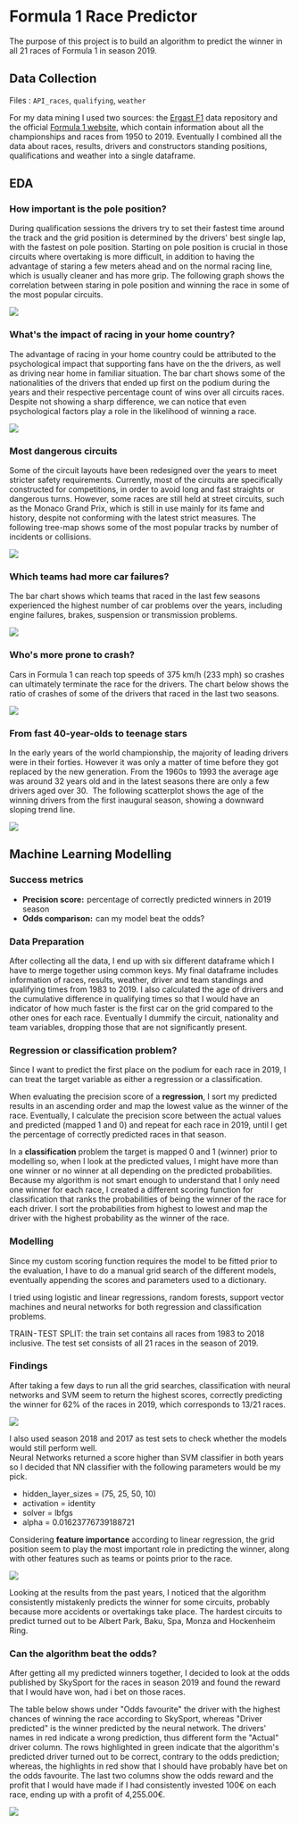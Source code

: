 # Formula 1 Race Predictor

The purpose of this project is to build an algorithm to predict the winner in all 21 races of Formula 1 in season 2019.


## Data Collection

Files : `API_races`, `qualifying`, `weather`

For my data mining I used two sources: the [Ergast F1](https://ergast.com/mrd/) data repository and the official 
[Formula 1 website](https://www.formula1.com/), which contain information about all the championships and races from 
1950 to 2019.
Eventually I combined all the data about races, results, drivers and constructors standing positions, 
qualifications and weather into a single dataframe.


## EDA

### How important is the pole position?

During qualification sessions the drivers try to set their fastest time around the track and the grid position
is determined by the drivers' best single lap, with the fastest on pole position. Starting on pole position is crucial
in those circuits where overtaking is more difficult, in addition to having the advantage of staring a few meters ahead
and on the normal racing line, which is usually cleaner and has more grip. The following graph shows the correlation between
staring in pole position and winning the race in some of the most popular circuits.

![](images/medium_3.png)


### What's the impact of racing in your home country?

The advantage of racing in your home country could be attributed to the psychological impact that supporting fans have
on the the drivers, as well as driving near home in familiar situation. The bar chart shows some of the nationalities of
the drivers that ended up first on the podium during the years and their respective percentage count of wins over all 
circuits races. Despite not showing a sharp difference, we can notice that even psychological factors play a role in the
likelihood of winning a race.

![](images/medium_4.png)


### Most dangerous circuits

Some of the circuit layouts have been redesigned over the years to meet stricter safety requirements. Currently, 
most of the circuits are specifically constructed for competitions, in order to avoid long and fast straights or dangerous
turns. However, some races are still held at street circuits, such as the Monaco Grand Prix, which is still in use mainly
for its fame and history, despite not conforming with the latest strict measures. The following tree-map shows some of the 
most popular tracks by number of incidents or collisions.

![](images/medium_5.png)


### Which teams had more car failures?

The bar chart shows which teams that raced in the last few seasons experienced the highest number of car problems over 
the years, including engine failures, brakes, suspension or transmission problems.

![](images/medium_6.png)


### Who's more prone to crash?

Cars in Formula 1 can reach top speeds of 375 km/h (233 mph) so crashes can ultimately terminate the race for the drivers. 
The chart below shows the ratio of crashes of some of the drivers that raced in the last two seasons.

![](images/medium_7.png)


### From fast 40-year-olds to teenage stars

In the early years of the world championship, the majority of leading drivers were in their forties.
However it was only a matter of time before they got replaced by the new generation. From the 1960s to 1993 the average age
was around 32 years old and in the latest seasons there are only a few drivers aged over 30. 
The following scatterplot shows the age of the winning drivers from the first inaugural season, 
showing a downward sloping trend line.

![](images/medium_8.png)



## Machine Learning Modelling

### Success metrics

- **Precision score:**  percentage of correctly predicted winners in 2019 season
- **Odds comparison:**  can my model beat the odds?

### Data Preparation

After collecting all the data, I end up with six different dataframe which I have to merge together using common keys. 
My final dataframe includes information of races, results, weather, driver and team standings and qualifying times from 1983
to 2019.
I also calculated the age of drivers and the cumulative difference in qualifying times so that I would have an indicator
of how much faster is the first car on the grid compared to the other ones for each race. Eventually I dummify the circuit,
nationality and team variables, dropping those that are not significantly present.

### Regression or classification problem?

Since I want to predict the first place on the podium for each race in 2019, I can treat the target variable as either a
regression or a classification. 

When evaluating the precision score of a **regression**, I sort my predicted results in an ascending order and map the
lowest value as the winner of the race. Eventually, I calculate the precision score between the actual values and predicted
(mapped 1 and 0) and repeat for each race in 2019, until I get the percentage of correctly predicted races in that season.

In a **classification** problem the target is mapped 0 and 1 (winner) prior to modelling so, when I look at the predicted values,
I might have more than one winner or no winner at all depending on the predicted probabilities. Because my algorithm is not 
smart enough to understand that I only need one winner for each race, I created a different scoring function for 
classification that ranks the probabilities of being the winner of the race for each driver. I sort the probabilities 
from highest to lowest and map the driver with the highest probability as the winner of the race.

### Modelling

Since my custom scoring function requires the model to be fitted prior to the evaluation, I have to do a manual grid search
of the different models, eventually appending the scores and parameters used to a dictionary.

I tried using logistic and linear regressions, random forests, support vector machines and neural networks for both regression
and classification problems.

TRAIN - TEST SPLIT: the train set contains all races from 1983 to 2018 inclusive. 
The test set consists of all 21 races in the season of 2019.

### Findings

After taking a few days to run all the grid searches, classification with neural networks and SVM seem to return the highest
scores, correctly predicting the winner for 62% of the races in 2019, which corresponds to 13/21 races.

![](images/modelling.png)


I also used season 2018 and 2017 as test sets to check whether the models would still perform well.  
Neural Networks returned a score higher than SVM classifier in both years so I decided that NN classifier 
with the following parameters would be my pick.
- hidden_layer_sizes = (75, 25, 50, 10)
- activation = identity
- solver = lbfgs
- alpha = 0.01623776739188721

Considering **feature importance** according to linear regression, the grid position seem to play the most 
important role in predicting the winner, along with other features such as teams or points prior to the race.

![](images/variables.png)


Looking at the results from the past years, I noticed that the algorithm consistently mistakenly predicts the 
winner for some circuits, probably because more accidents or overtakings take place. The hardest circuits to predict 
turned out to be Albert Park, Baku, Spa, Monza and Hockenheim Ring.


### Can the algorithm beat the odds?

After getting all my predicted winners together, I decided to look at the odds published by SkySport for the races in
season 2019 and found the reward that I would have won, had i bet on those races. 

The table below shows under "Odds favourite" the driver with the highest chances of winning the race according
to SkySport, whereas "Driver predicted" is the winner predicted by the neural network. The drivers' names in red 
indicate a wrong prediction, thus different form the "Actual" driver column. The rows highlighted in green indicate 
that the algorithm's predicted driver turned out to be correct, contrary to the odds prediction; whereas, the highlights
in red show that I should have probably have bet on the odds favourite. The last two columns show the odds reward and the
profit that I would have made if I had consistently invested 100€ on each race, ending up with a profit of 4,255.00€.

![](images/odds.png)






